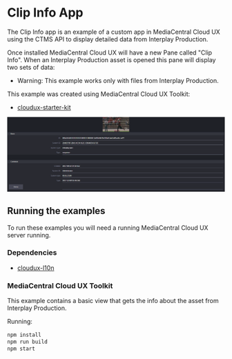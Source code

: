 # Clip Info App
The Clip Info app is an example of a custom app in MediaCentral Cloud UX using the CTMS API to display detailed data from Interplay Production. 

Once installed MediaCentral Cloud UX will have a new Pane called "Clip Info". When an Interplay Production asset is opened this pane will display two sets of data:

* Warning: This example works only with files from Interplay Production.

This example was created using MediaCentral Cloud UX Toolkit:
* [cloudux-starter-kit ](https://www.npmjs.com/package/cloudux-starter-kit)

![Alt text](screenshot.png?raw=true "Clip Info")

## Running the examples
To run these examples you will need a running MediaCentral Cloud UX server running. 

### Dependencies
* [cloudux-l10n ](https://www.npmjs.com/package/cloudux-l10n)

### MediaCentral Cloud UX Toolkit
This example contains a basic view that gets the info about the asset from Interplay Production.

Running:
    
    npm install
    npm run build
    npm start
